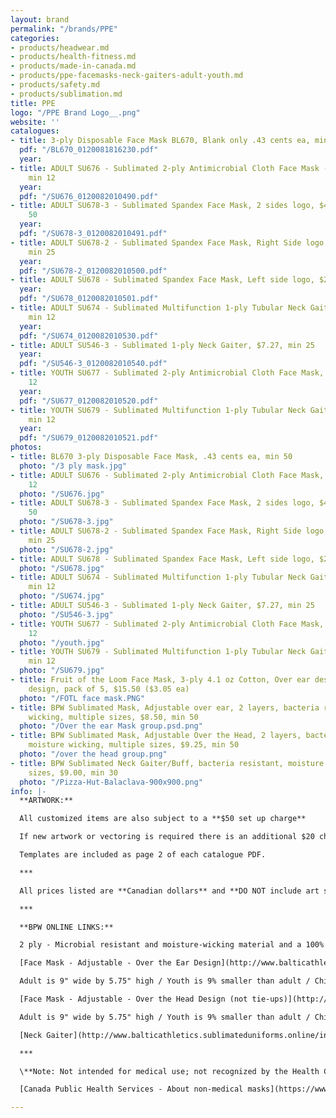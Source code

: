 ```yaml
---
layout: brand
permalink: "/brands/PPE"
categories:
- products/headwear.md
- products/health-fitness.md
- products/made-in-canada.md
- products/ppe-facemasks-neck-gaiters-adult-youth.md
- products/safety.md
- products/sublimation.md
title: PPE
logo: "/PPE Brand Logo__.png"
website: ''
catalogues:
- title: 3-ply Disposable Face Mask BL670, Blank only .43 cents ea, min 50
  pdf: "/BL670_0120081816230.pdf"
  year: 
- title: ADULT SU676 - Sublimated 2-ply Antimicrobial Cloth Face Mask - $4.98 ea,
    min 12
  year: 
  pdf: "/SU676_0120082010490.pdf"
- title: ADULT SU678-3 - Sublimated Spandex Face Mask, 2 sides logo, $4.15 ea, min
    50
  year: 
  pdf: "/SU678-3_0120082010491.pdf"
- title: ADULT SU678-2 - Sublimated Spandex Face Mask, Right Side logo, $2.48 ea,
    min 25
  year: 
  pdf: "/SU678-2_0120082010500.pdf"
- title: ADULT SU678 - Sublimated Spandex Face Mask, Left side logo, $2.48, min 25
  year: 
  pdf: "/SU678_0120082010501.pdf"
- title: ADULT SU674 - Sublimated Multifunction 1-ply Tubular Neck Gaiter, $5.82,
    min 12
  year: 
  pdf: "/SU674_0120082010530.pdf"
- title: ADULT SU546-3 - Sublimated 1-ply Neck Gaiter, $7.27, min 25
  year: 
  pdf: "/SU546-3_0120082010540.pdf"
- title: YOUTH SU677 - Sublimated 2-ply Antimicrobial Cloth Face Mask, $4.15 ea, min
    12
  year: 
  pdf: "/SU677_0120082010520.pdf"
- title: YOUTH SU679 - Sublimated Multifunction 1-ply Tubular Neck Gaiter, $4.98,
    min 12
  year: 
  pdf: "/SU679_0120082010521.pdf"
photos:
- title: BL670 3-ply Disposable Face Mask, .43 cents ea, min 50
  photo: "/3 ply mask.jpg"
- title: ADULT SU676 - Sublimated 2-ply Antimicrobial Cloth Face Mask, $4.98 ea, min
    12
  photo: "/SU676.jpg"
- title: ADULT SU678-3 - Sublimated Spandex Face Mask, 2 sides logo, $4.15 ea, min
    50
  photo: "/SU678-3.jpg"
- title: ADULT SU678-2 - Sublimated Spandex Face Mask, Right Side logo, $2.48 ea,
    min 25
  photo: "/SU678-2.jpg"
- title: ADULT SU678 - Sublimated Spandex Face Mask, Left side logo, $2.48, min 25
  photo: "/SU678.jpg"
- title: ADULT SU674 - Sublimated Multifunction 1-ply Tubular Neck Gaiter, $5.82,
    min 12
  photo: "/SU674.jpg"
- title: ADULT SU546-3 - Sublimated 1-ply Neck Gaiter, $7.27, min 25
  photo: "/SU546-3.jpg"
- title: YOUTH SU677 - Sublimated 2-ply Antimicrobial Cloth Face Mask, $4.15 ea, min
    12
  photo: "/youth.jpg"
- title: YOUTH SU679 - Sublimated Multifunction 1-ply Tubular Neck Gaiter, $4.98,
    min 12
  photo: "/SU679.jpg"
- title: Fruit of the Loom Face Mask, 3-ply 4.1 oz Cotton, Over ear design, Printable
    design, pack of 5, $15.50 ($3.05 ea)
  photo: "/FOTL face mask.PNG"
- title: BPW Sublimated Mask, Adjustable over ear, 2 layers, bacteria resistant, moisture
    wicking, multiple sizes, $8.50, min 50
  photo: "/Over the ear Mask group.psd.png"
- title: BPW Sublimated Mask, Adjustable Over the Head, 2 layers, bacteria resistant,
    moisture wicking, multiple sizes, $9.25, min 50
  photo: "/over the head group.png"
- title: BPW Sublimated Neck Gaiter/Buff, bacteria resistant, moisture wicking, multiple
    sizes, $9.00, min 30
  photo: "/Pizza-Hut-Balaclava-900x900.png"
info: |-
  **ARTWORK:**

  All customized items are also subject to a **$50 set up charge**

  If new artwork or vectoring is required there is an additional $20 charge.

  Templates are included as page 2 of each catalogue PDF.

  ***

  All prices listed are **Canadian dollars** and **DO NOT include art set ups, vectoring, shipping or taxes**. Garment prices are subject to change without notice.

  ***

  **BPW ONLINE LINKS:**

  2 ply - Microbial resistant and moisture-wicking material and a 100% cotton liner, personalization for no additional charge

  [Face Mask - Adjustable - Over the Ear Design](http://www.balticathletics.sublimateduniforms.online/index.php?route=product/product&product_id=1040) - Adjustable rubber gaskets on each elastic makes these masks a true "one size fits all" from a head sizing perspective and ensures a custom and comfortable fit for all wearers.

  Adult is 9" wide by 5.75" high / Youth is 9% smaller than adult / Child is 15% smaller than adult

  [Face Mask - Adjustable - Over the Head Design (not tie-ups)](http://www.balticathletics.sublimateduniforms.online/index.php?route=product/product&product_id=1038) - Adjustable rubber gaskets on each elastic makes these masks a true "one size fits all" from a head sizing perspective and ensures a custom and comfortable fit for all wearers.

  Adult is 9" wide by 5.75" high / Youth is 9% smaller than adult / Child is 15% smaller than adult

  [Neck Gaiter](http://www.balticathletics.sublimateduniforms.online/index.php?route=product/product&product_id=1037) - Our buffs are versatile, unisex and come in a large (adult 12" H x 9" Dia.) and small (youth 9"H x 7.5" Dia.)size

  ***

  \**Note: Not intended for medical use; not recognized by the Health Canada, CDC or FDA as safe or effective against COVID-19 or any virus; no guarantee item will protect user from any illness.

  [Canada Public Health Services - About non-medical masks](https://www.canada.ca/en/public-health/services/diseases/2019-novel-coronavirus-infection/prevention-risks/about-non-medical-masks-face-coverings.html)

---
```

